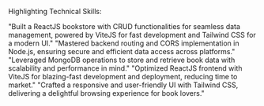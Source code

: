 Highlighting Technical Skills:

"Built a ReactJS bookstore with CRUD functionalities for seamless data management, powered by ViteJS for fast development and Tailwind CSS for a modern UI."
"Mastered backend routing and CORS implementation in Node.js, ensuring secure and efficient data access across platforms."
"Leveraged MongoDB operations to store and retrieve book data with scalability and performance in mind."
"Optimized ReactJS frontend with ViteJS for blazing-fast development and deployment, reducing time to market."
"Crafted a responsive and user-friendly UI with Tailwind CSS, delivering a delightful browsing experience for book lovers."
